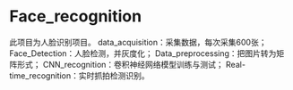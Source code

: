# Face_recognition
此项目为人脸识别项目。
data_acquisition：采集数据，每次采集600张；
Face_Detection：人脸检测，并灰度化；
Data_preprocessing：把图片转为矩阵形式；
CNN_recognition：卷积神经网络模型训练与测试；
Real-time_recognition：实时抓拍检测识别。

